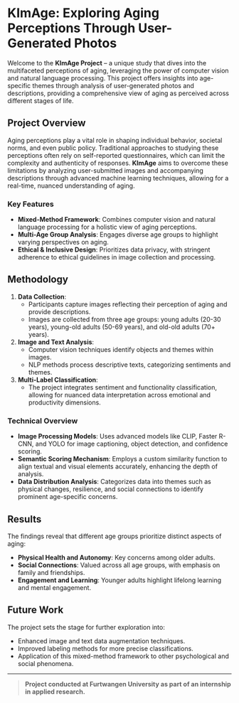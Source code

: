 # KImAge: Exploring Aging Perceptions Through User-Generated Photos

Welcome to the **KImAge Project** – a unique study that dives into the multifaceted perceptions of aging, leveraging the power of computer vision and natural language processing. This project offers insights into age-specific themes through analysis of user-generated photos and descriptions, providing a comprehensive view of aging as perceived across different stages of life.

## Project Overview

Aging perceptions play a vital role in shaping individual behavior, societal norms, and even public policy. Traditional approaches to studying these perceptions often rely on self-reported questionnaires, which can limit the complexity and authenticity of responses. **KImAge** aims to overcome these limitations by analyzing user-submitted images and accompanying descriptions through advanced machine learning techniques, allowing for a real-time, nuanced understanding of aging.

### Key Features
- **Mixed-Method Framework**: Combines computer vision and natural language processing for a holistic view of aging perceptions.
- **Multi-Age Group Analysis**: Engages diverse age groups to highlight varying perspectives on aging.
- **Ethical & Inclusive Design**: Prioritizes data privacy, with stringent adherence to ethical guidelines in image collection and processing.

## Methodology

1. **Data Collection**:
   - Participants capture images reflecting their perception of aging and provide descriptions.
   - Images are collected from three age groups: young adults (20-30 years), young-old adults (50-69 years), and old-old adults (70+ years).
2. **Image and Text Analysis**:
   - Computer vision techniques identify objects and themes within images.
   - NLP methods process descriptive texts, categorizing sentiments and themes.
3. **Multi-Label Classification**:
   - The project integrates sentiment and functionality classification, allowing for nuanced data interpretation across emotional and productivity dimensions.

### Technical Overview

- **Image Processing Models**: Uses advanced models like CLIP, Faster R-CNN, and YOLO for image captioning, object detection, and confidence scoring.
- **Semantic Scoring Mechanism**: Employs a custom similarity function to align textual and visual elements accurately, enhancing the depth of analysis.
- **Data Distribution Analysis**: Categorizes data into themes such as physical changes, resilience, and social connections to identify prominent age-specific concerns.

## Results

The findings reveal that different age groups prioritize distinct aspects of aging:
- **Physical Health and Autonomy**: Key concerns among older adults.
- **Social Connections**: Valued across all age groups, with emphasis on family and friendships.
- **Engagement and Learning**: Younger adults highlight lifelong learning and mental engagement.

## Future Work

The project sets the stage for further exploration into:
- Enhanced image and text data augmentation techniques.
- Improved labeling methods for more precise classifications.
- Application of this mixed-method framework to other psychological and social phenomena.


---

> **Project conducted at Furtwangen University as part of an internship in applied research.**
